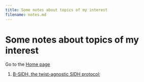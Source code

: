 ```yaml
---
title: Some notes about topics of my interest
filename: notes.md
--- 
```


# Some notes about topics of my interest

Go to the [Home page](index.md)

1. [B-SIDH, the twist-agnostic SIDH protocol](notes/bsidh.md);
<!--1. [The Commutative Supersingular Isogeny Diffie-Hellman (CSIDH) protocol](notes/csidh.md);-->
